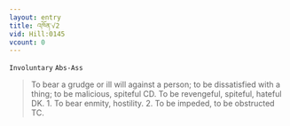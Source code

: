 ```yaml
---
layout: entry
title: འཁོན་√2
vid: Hill:0145
vcount: 0
---
```

`Involuntary` `Abs-Ass`
> To bear a grudge or ill will against a person; to be dissatisfied with a thing; to be malicious, spiteful CD\.
 To be revengeful, spiteful, hateful DK\.
1\.
 To bear enmity, hostility\.
 2\.
 To be impeded, to be obstructed TC\.

